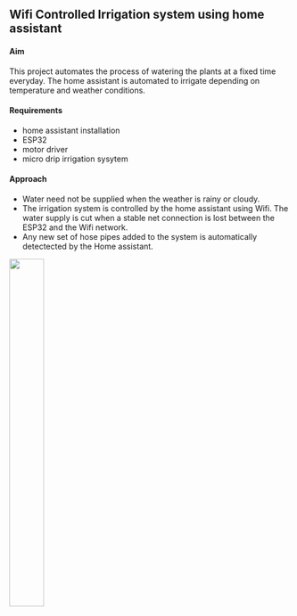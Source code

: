 ## Wifi Controlled Irrigation system using home assistant
#### Aim 
This project automates the process of watering the plants at a fixed time everyday. The home assistant is automated to irrigate depending on temperature and weather conditions.   
#### Requirements      
- home assistant installation
- ESP32
- motor driver
- micro drip irrigation sysytem
#### Approach     
- Water need not be supplied when the weather is rainy or cloudy.    
- The irrigation system is controlled by the home assistant using Wifi. The water supply is cut when a stable net connection is lost between the ESP32 and the Wifi network.    
- Any new set of hose pipes added to the system is automatically detectected by the Home assistant.    
<img src="https://content.instructables.com/ORIG/F66/0ZKA/KP8C4NJT/F660ZKAKP8C4NJT.jpg?auto=webp&frame=1&width=247&height=1024&fit=bounds&md=297c80185fef044c1e54945bab4c3cac" width=35% height=40%>   
